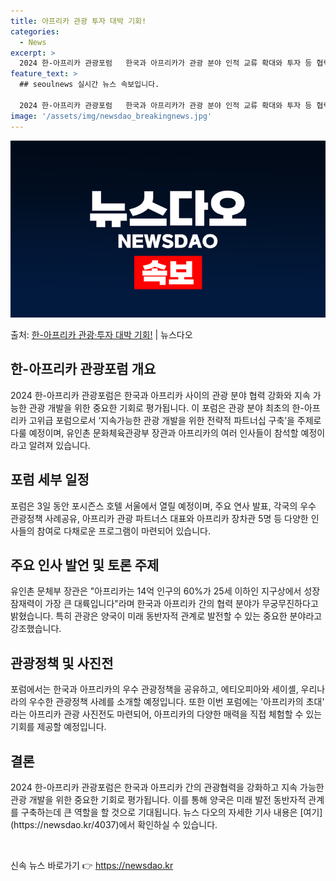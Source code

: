 ```yaml
---
title: 아프리카 관광 투자 대박 기회!
categories:
  - News
excerpt: >
  2024 한-아프리카 관광포럼   한국과 아프리카가 관광 분야 인적 교류 확대와 투자 등 협력 방안을 모색합…
feature_text: >
  ## seoulnews 실시간 뉴스 속보입니다.

  2024 한-아프리카 관광포럼   한국과 아프리카가 관광 분야 인적 교류 확대와 투자 등 협력 방안을 모색합…
image: '/assets/img/newsdao_breakingnews.jpg'
---
```


![뉴스다오 속보](/assets/img/newsdao_breakingnews.jpg)

<p>출처: <a href="https://newsdao.kr/4037" rel="dofollow">한-아프리카 관광·투자 대박 기회!</a> | 뉴스다오</p>

<h2 data-ke-size="size26">한-아프리카 관광포럼 개요</h2>
2024 한-아프리카 관광포럼은 한국과 아프리카 사이의 관광 분야 협력 강화와 지속 가능한 관광 개발을 위한 중요한 기회로 평가됩니다. 이 포럼은 관광 분야 최초의 한-아프리카 고위급 포럼으로서 ‘지속가능한 관광 개발을 위한 전략적 파트너십 구축’을 주제로 다룰 예정이며, 유인촌 문화체육관광부 장관과 아프리카의 여러 인사들이 참석할 예정이라고 알려져 있습니다.

<h2 data-ke-size="size26">포럼 세부 일정</h2>
포럼은 3일 동안 포시즌스 호텔 서울에서 열릴 예정이며, 주요 연사 발표, 각국의 우수 관광정책 사례공유, 아프리카 관광 파트너스 대표와 아프리카 장차관 5명 등 다양한 인사들의 참여로 다채로운 프로그램이 마련되어 있습니다.

<h2 data-ke-size="size26">주요 인사 발언 및 토론 주제</h2>
유인촌 문체부 장관은 "아프리카는 14억 인구의 60%가 25세 이하인 지구상에서 성장잠재력이 가장 큰 대륙입니다"라며 한국과 아프리카 간의 협력 분야가 무궁무진하다고 밝혔습니다. 특히 관광은 양국이 미래 동반자적 관계로 발전할 수 있는 중요한 분야라고 강조했습니다.

<h2 data-ke-size="size26">관광정책 및 사진전</h2>
포럼에서는 한국과 아프리카의 우수 관광정책을 공유하고, 에티오피아와 세이셸, 우리나라의 우수한 관광정책 사례를 소개할 예정입니다. 또한 이번 포럼에는 '아프리카의 초대' 라는 아프리카 관광 사진전도 마련되어, 아프리카의 다양한 매력을 직접 체험할 수 있는 기회를 제공할 예정입니다.

<h2 data-ke-size="size26">결론</h2>
2024 한-아프리카 관광포럼은 한국과 아프리카 간의 관광협력을 강화하고 지속 가능한 관광 개발을 위한 중요한 기회로 평가됩니다. 이를 통해 양국은 미래 발전 동반자적 관계를 구축하는데 큰 역할을 할 것으로 기대됩니다. 뉴스 다오의 자세한 기사 내용은 [여기](https://newsdao.kr/4037)에서 확인하실 수 있습니다.
<p data-ke-size="size16">&nbsp;</p> 

신속 뉴스 바로가기 👉 <a href="https://newsdao.kr" rel="dofollow">https://newsdao.kr</a>


